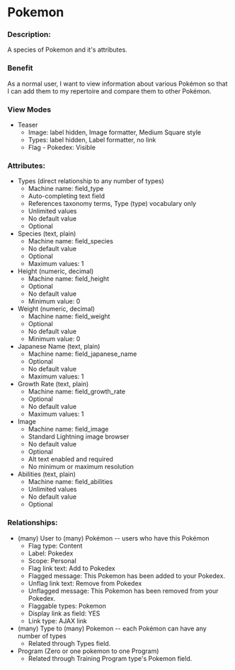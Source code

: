 # Pokemon

### Description:
A species of Pokemon and it's attributes.

### Benefit
As a normal user, I want to view information about various Pokémon so that
I can add them to my repertoire and compare them to other Pokémon.

### View Modes

* Teaser
    - Image: label hidden, Image formatter, Medium Square style
    - Types: label hidden, Label formatter, no link
    - Flag - Pokedex: Visible

### Attributes:

* Types (direct relationship to any number of types)
    - Machine name: field_type
    - Auto-completing text field
    - References taxonomy terms, Type (type) vocabulary only
    - Unlimited values
    - No default value
    - Optional
* Species (text, plain)
    - Machine name: field_species
    - No default value
    - Optional
    - Maximum values: 1
* Height (numeric, decimal)
    - Machine name: field_height
    - Optional
    - No default value
    - Minimum value: 0
* Weight (numeric, decimal)
    - Machine name: field_weight
    - Optional
    - No default value
    - Minimum value: 0
* Japanese Name (text, plain)
    - Machine name: field_japanese_name
    - Optional
    - No default value
    - Maximum values: 1
* Growth Rate (text, plain)
    - Machine name: field_growth_rate
    - Optional
    - No default value
    - Maximum values: 1
* Image
    - Machine name: field_image
    - Standard Lightning image browser
    - No default value
    - Optional
    - Alt text enabled and required
    - No minimum or maximum resolution
* Abilities (text, plain)
    - Machine name: field_abilities
    - Unlimited values
    - No default value
    - Optional

### Relationships:

* (many) User to (many) Pokémon -- users who have this Pokémon
    - Flag type: Content
    - Label: Pokedex
    - Scope: Personal
    - Flag link text: Add to Pokedex
    - Flagged message: This Pokemon has been added to your Pokedex.
    - Unflag link text: Remove from Pokedex
    - Unflagged message: This Pokemon has been removed from your Pokedex.
    - Flaggable types: Pokemon
    - Display link as field: YES
    - Link type: AJAX link
* (many) Type to (many) Pokemon -- each Pokémon can have any number of
  types
    - Related through Types field.
* Program (Zero or one pokemon to one Program)
    - Related through Training Program type's Pokemon field.
